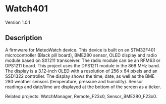 # Watch401
Version 1.0.1
## Description
A firmware for MeteoWatch device.
This device is built on an STM32F401 microcontroller (Black pill board), BME280 sensor, OLED display and radio module based on SX1211 transceiver.
The radio module can be an RFM63 or DPS1211 board. This project uses the DPS1211 module in the 868 MHz band.
The display is a 3.12-inch OLED with a resolution of 256 x 64 pixels and an SSD1322 controller.
The display shows the time, date, as well as the BME 280 weather sensors (temperature, pressure and humidity).
Sensor readings and date/time are displayed at the bottom of the screen as a ticker.

Related projects:
WatchManager,
Remote_F23x0,
Sensor_BME280_F23x0.

